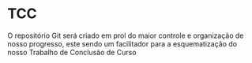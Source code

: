 # TCC
O repositório Git será criado em prol do maior controle e organização de nosso progresso, este sendo um facilitador para a esquematização do nosso Trabalho de Conclusão de Curso
